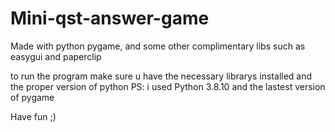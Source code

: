 # Mini-qst-answer-game

Made with python pygame, and some other complimentary libs such as easygui and paperclip

to run the program make sure u have the necessary librarys installed and the proper version of python
PS: i used Python 3.8.10 and the lastest version of pygame

Have fun ;)
